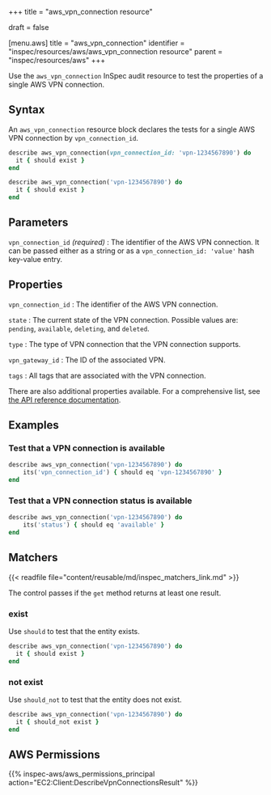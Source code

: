 +++
title = "aws_vpn_connection resource"

draft = false


[menu.aws]
title = "aws_vpn_connection"
identifier = "inspec/resources/aws/aws_vpn_connection resource"
parent = "inspec/resources/aws"
+++

Use the `aws_vpn_connection` InSpec audit resource to test the properties of a single AWS VPN connection.

## Syntax

An `aws_vpn_connection` resource block declares the tests for a single AWS VPN connection by `vpn_connection_id`.

```ruby
describe aws_vpn_connection(vpn_connection_id: 'vpn-1234567890') do
  it { should exist }
end
```

```ruby
describe aws_vpn_connection('vpn-1234567890') do
  it { should exist }
end
```

## Parameters

`vpn_connection_id` _(required)_
: The identifier of the AWS VPN connection. It can be passed either as a string or as a `vpn_connection_id: 'value'` hash key-value entry.

## Properties

`vpn_connection_id`
: The identifier of the AWS VPN connection.

`state`
: The current state of the VPN connection. Possible values are: `pending`, `available`, `deleting`, and `deleted`.

`type`
: The type of VPN connection that the VPN connection supports.

`vpn_gateway_id`
: The ID of the associated VPN.

`tags`
: All tags that are associated with the VPN connection.

There are also additional properties available. For a comprehensive list, see [the API reference documentation](https://docs.aws.amazon.com/sdk-for-ruby/v3/api/Aws/EC2/Types/VpnConnection.html).

## Examples

### Test that a VPN connection is available

```ruby
describe aws_vpn_connection('vpn-1234567890') do
    its('vpn_connection_id') { should eq 'vpn-1234567890' }
end
```

### Test that a VPN connection status is available

```ruby
describe aws_vpn_connection('vpn-1234567890') do
    its('status') { should eq 'available' }
end
```

## Matchers

{{< readfile file="content/reusable/md/inspec_matchers_link.md" >}}

The control passes if the `get` method returns at least one result.

### exist

Use `should` to test that the entity exists.

```ruby
describe aws_vpn_connection('vpn-1234567890') do
  it { should exist }
end
```

### not exist

Use `should_not` to test that the entity does not exist.

```ruby
describe aws_vpn_connection('vpn-1234567890') do
  it { should_not exist }
end
```

## AWS Permissions

{{% inspec-aws/aws_permissions_principal action="EC2:Client:DescribeVpnConnectionsResult" %}}

